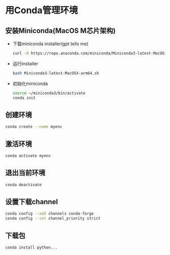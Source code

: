 # 用Conda管理环境

## 安装Miniconda(MacOS M芯片架构)

- 下载miniconda installer(gpt tells me)

  ```bash
  curl -O https://repo.anaconda.com/miniconda/Miniconda3-latest-MacOSX-arm64.sh
  ```

- 运行installer
  
  ```bash
  bash Miniconda3-latest-MacOSX-arm64.sh
  ```

- 初始化miniconda
  
  ```bash
  source ~/miniconda3/bin/activate
  conda init
  ```

## 创建环境

  ```bash
  conda create --name myenv 
  ```

## 激活环境

  ```bash
  conda activate myenv
  ```

## 退出当前环境

  ```bash
  conda deactivate
  ```

## 设置下载channel

  ```bash
  conda config --add channels conda-forge
  conda config --set channel_priority strict
  ```

## 下载包

  ```bash
  conda install python...
  ```
